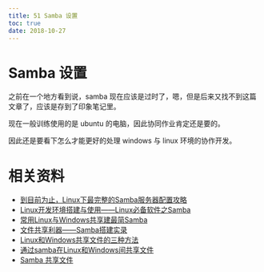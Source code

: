 ```yaml
---
title: 51 Samba 设置
toc: true
date: 2018-10-27
---
```



# Samba 设置

之前在一个地方看到说，samba 现在应该是过时了，嗯，但是后来又找不到这篇文章了，应该是存到了印象笔记里。

现在一般训练使用的是 ubuntu 的电脑，因此协同作业肯定还是要的。

因此还是要看下怎么才能更好的处理 windows 与 linux 环境的协作开发。



# 相关资料


- [到目前为止，Linux下最完整的Samba服务器配置攻略](https://blog.csdn.net/windeal3203/article/details/53008463)
- [Linux开发环境搭建与使用——Linux必备软件之Samba](https://blog.csdn.net/tennysonsky/article/details/44224671)
- [常用Linux与Windows共享建最简Samba](https://www.csdn.net/article/1970-01-01/1758)
- [文件共享利器——Samba搭建实录](https://linuxstory.org/build-samba-server/)
- [Linux和Windows共享文件的三种方法](https://blog.csdn.net/farsight2009/article/details/67638461?utm_source=blogxgwz0)
- [通过samba在Linux和Windows间共享文件](https://blog.csdn.net/haohaojian/article/details/11105885)
- [Samba 共享文件](https://www.centos.bz/2018/07/samba-%E5%85%B1%E4%BA%AB%E6%96%87%E4%BB%B6/)
